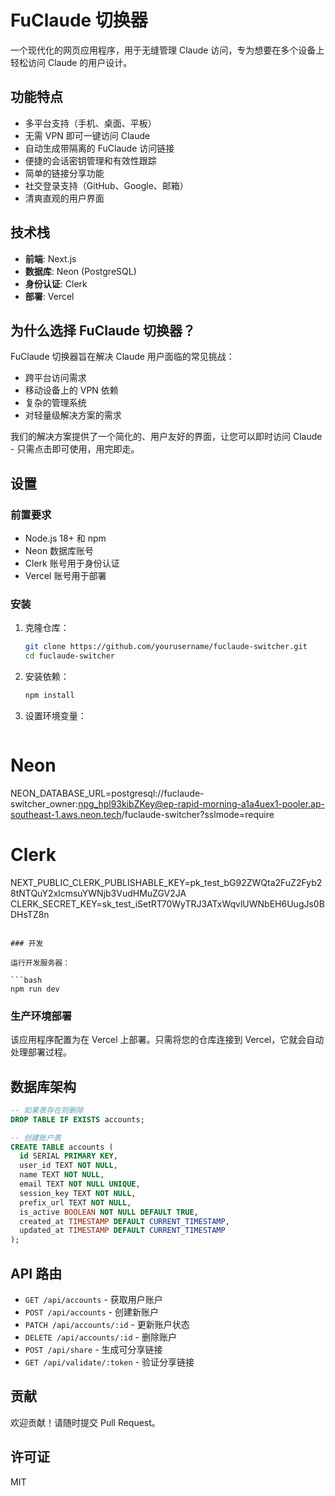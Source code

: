 # FuClaude 切换器

一个现代化的网页应用程序，用于无缝管理 Claude 访问，专为想要在多个设备上轻松访问 Claude 的用户设计。

## 功能特点

- 多平台支持（手机、桌面、平板）
- 无需 VPN 即可一键访问 Claude
- 自动生成带隔离的 FuClaude 访问链接
- 便捷的会话密钥管理和有效性跟踪
- 简单的链接分享功能
- 社交登录支持（GitHub、Google、邮箱）
- 清爽直观的用户界面

## 技术栈

- **前端**: Next.js
- **数据库**: Neon (PostgreSQL)
- **身份认证**: Clerk
- **部署**: Vercel

## 为什么选择 FuClaude 切换器？

FuClaude 切换器旨在解决 Claude 用户面临的常见挑战：

- 跨平台访问需求
- 移动设备上的 VPN 依赖
- 复杂的管理系统
- 对轻量级解决方案的需求

我们的解决方案提供了一个简化的、用户友好的界面，让您可以即时访问 Claude - 只需点击即可使用，用完即走。

## 设置

### 前置要求

- Node.js 18+ 和 npm
- Neon 数据库账号
- Clerk 账号用于身份认证
- Vercel 账号用于部署

### 安装

1. 克隆仓库：
   ```bash
   git clone https://github.com/yourusername/fuclaude-switcher.git
   cd fuclaude-switcher
   ```

2. 安装依赖：
   ```bash
   npm install
   ```

3. 设置环境变量：
   ```env
   
# Neon
NEON_DATABASE_URL=postgresql://fuclaude-switcher_owner:npg_hpl93kibZKey@ep-rapid-morning-a1a4uex1-pooler.ap-southeast-1.aws.neon.tech/fuclaude-switcher?sslmode=require

# Clerk
NEXT_PUBLIC_CLERK_PUBLISHABLE_KEY=pk_test_bG92ZWQta2FuZ2Fyb28tNTQuY2xlcmsuYWNjb3VudHMuZGV2JA
CLERK_SECRET_KEY=sk_test_iSetRT70WyTRJ3ATxWqvlUWNbEH6UugJs0BDHsTZ8n
   ```

### 开发

运行开发服务器：

```bash
npm run dev
```

### 生产环境部署

该应用程序配置为在 Vercel 上部署。只需将您的仓库连接到 Vercel，它就会自动处理部署过程。

## 数据库架构

```sql
-- 如果表存在则删除
DROP TABLE IF EXISTS accounts;

-- 创建账户表
CREATE TABLE accounts (
  id SERIAL PRIMARY KEY,
  user_id TEXT NOT NULL,
  name TEXT NOT NULL,
  email TEXT NOT NULL UNIQUE,
  session_key TEXT NOT NULL,
  prefix_url TEXT NOT NULL,
  is_active BOOLEAN NOT NULL DEFAULT TRUE,
  created_at TIMESTAMP DEFAULT CURRENT_TIMESTAMP,
  updated_at TIMESTAMP DEFAULT CURRENT_TIMESTAMP
); 
```

## API 路由

- `GET /api/accounts` - 获取用户账户
- `POST /api/accounts` - 创建新账户
- `PATCH /api/accounts/:id` - 更新账户状态
- `DELETE /api/accounts/:id` - 删除账户
- `POST /api/share` - 生成可分享链接
- `GET /api/validate/:token` - 验证分享链接

## 贡献

欢迎贡献！请随时提交 Pull Request。

## 许可证

MIT
